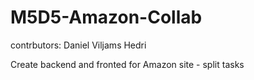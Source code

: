 # M5D5-Amazon-Collab

contrbutors:
Daniel
Viljams
Hedri

Create backend and fronted for Amazon site - split tasks
